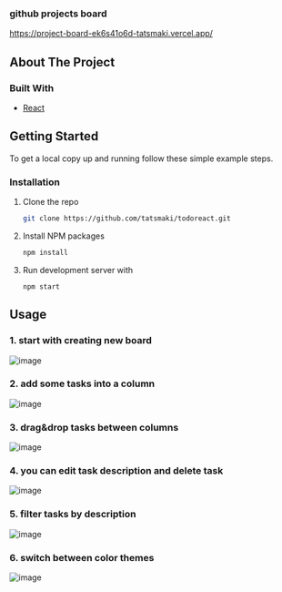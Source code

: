 ### github projects board
https://project-board-ek6s41o6d-tatsmaki.vercel.app/

## About The Project

### Built With

* [React](https://en.reactjs.org/)

## Getting Started

To get a local copy up and running follow these simple example steps.

### Installation
1. Clone the repo
   ```sh
   git clone https://github.com/tatsmaki/todoreact.git
   ```
2. Install NPM packages
   ```sh
   npm install
   ```
4. Run development server with
   ```JS
   npm start
   ```

## Usage
### 1. start with creating new board
![image](https://user-images.githubusercontent.com/61022192/109635900-f655f180-7b5b-11eb-9289-f6e3e66fd04a.png)
### 2. add some tasks into a column
![image](https://user-images.githubusercontent.com/61022192/109635956-0d94df00-7b5c-11eb-8374-9a6fd261ba63.png)
### 3. drag&drop tasks between columns
![image](https://user-images.githubusercontent.com/61022192/109636036-230a0900-7b5c-11eb-8b36-005d37cea90f.png)
### 4. you can edit task description and delete task
![image](https://user-images.githubusercontent.com/61022192/109636168-50ef4d80-7b5c-11eb-8a12-aaa467576d22.png)
### 5. filter tasks by description
![image](https://user-images.githubusercontent.com/61022192/109636314-78deb100-7b5c-11eb-9c79-fa640c06d313.png)
### 6. switch between color themes
![image](https://user-images.githubusercontent.com/61022192/109636355-898f2700-7b5c-11eb-82dd-b98cee1d1a6b.png)
